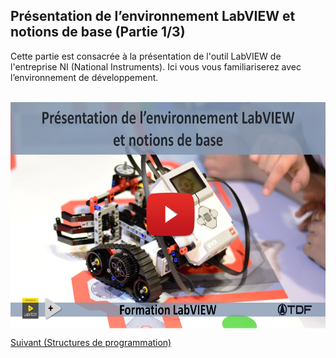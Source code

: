 <h2 dir="auto" id="h_204237571151655104512005"><strong>Pr&eacute;sentation de l&rsquo;environnement LabVIEW et notions de base (Partie 1/3)</strong></h2>
<p dir="auto">Cette partie est consacr&eacute;e &agrave; la pr&eacute;sentation de l'outil LabVIEW de l'entreprise NI (National Instruments). Ici vous vous familiariserez avec l&rsquo;environnement de d&eacute;veloppement.</p>
<p dir="auto"></p>
<p>&nbsp;<a href="https://www.youtube.com/watch?v=BtRGllW6KGI&amp;list=PLtioRYPUn23rmTQmI3XhCEMH0Tcn9y50z&amp;index=2&amp;ab_channel=TechnologiesdeFrance%28TDF%29"><img src="Presentation de l'environnement LabVIEW et notions de base.png" width="640" height="362" alt="" style="display: block; margin-left: auto; margin-right: auto;" /></a></p>
<p></p>
<p dir="auto" id="user-content-h_4774480761351655104528452"><a href="/A-2 Pr&eacute;sentation des Structures/">Suivant (Structures de programmation)</a></p>
